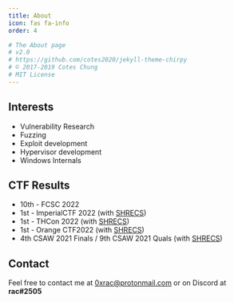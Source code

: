 ```yaml
---
title: About
icon: fas fa-info
order: 4

# The About page
# v2.0
# https://github.com/cotes2020/jekyll-theme-chirpy
# © 2017-2019 Cotes Chung
# MIT License
---
```


## Interests

- Vulnerability Research
- Fuzzing 
- Exploit development
- Hypervisor development
- Windows Internals

## CTF Results

- 10th - FCSC 2022
- 1st - ImperialCTF 2022 (with [SHRECS](https://shrecs.fr/))
- 1st - THCon 2022 (with [SHRECS](https://shrecs.fr/))
- 1st - Orange CTF2022 (with [SHRECS](https://shrecs.fr/))
- 4th CSAW 2021 Finals / 9th CSAW 2021 Quals (with [SHRECS](https://shrecs.fr/))

## Contact

Feel free to contact me at [0xrac@protonmail.com](0xrac@protonmail.com) or on Discord at **rac#2505**
